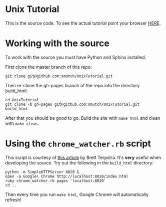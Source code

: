 Unix Tutorial
=============

This is the source code.  To see the actual tutorial point your browser [HERE](http://smutch.github.com/UnixTutorial).

Working with the source
=======================

To work with the source you must have Python and Sphinx installed.

First clone the master branch of this repo:

```console
git clone git@github.com:smutch/UnixTutorial.git
```

Then re-clone the gh-pages branch of the repo into the directory build\_html:

```console
cd UnixTutorial
git clone -b gh-pages git@github.com:smutch/UnixTutorial.git build_html
```

After that you should be good to go.  Build the site with `make html` and clean with `make clean`.


Using the `chrome_watcher.rb` script
====================================

This script is courtesy of [this article](http://brettterpstra.com/2011/03/07/watch-for-file-changes-and-refresh-your-browser-automatically/) by Brett Terpstra.  It's **very** useful when developing the source.  Try out the following in the `build_html` directory:

```console
python -m SimpleHTTPServer 8020 &
open -a Google\ Chrome http://localhost:8020/index.html
ruby chrome_watcher.rb pages 'localhost:8020'
cd ..
```

Then every time you run `make html`, Google Chrome will automatically refresh!
